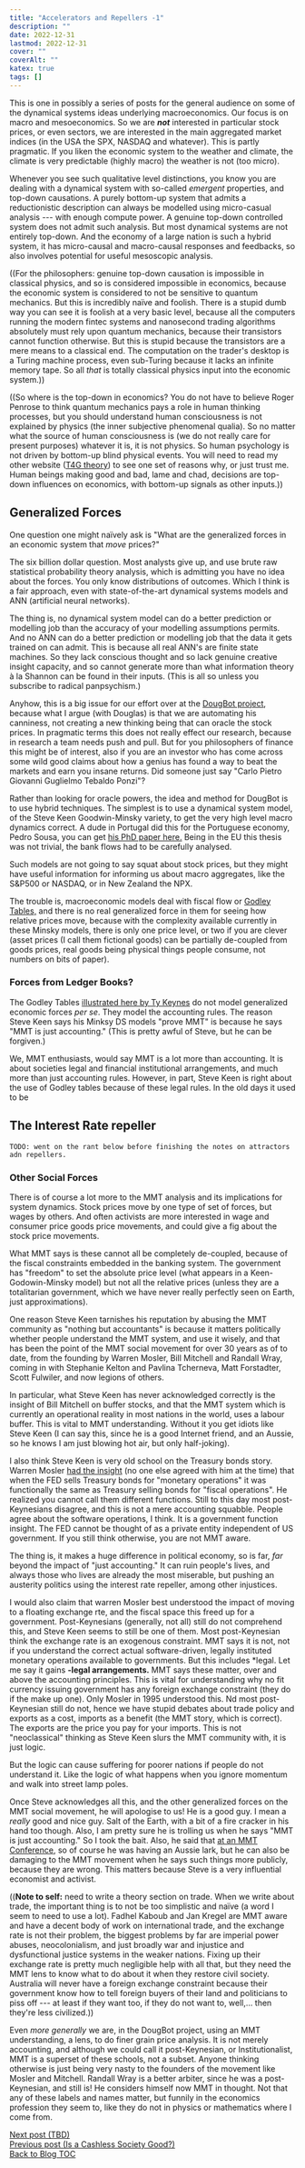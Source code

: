 ```yaml
---
title: "Accelerators and Repellers -1"
description: ""
date: 2022-12-31
lastmod: 2022-12-31
cover: ""
coverAlt: ""
katex: true
tags: []
---
```


This is one in possibly a series of posts for the general audience on some of the 
dynamical systems ideas underlying macroeconomics. Our focus is on macro and 
mesoeconomics. So we are **_not_** interested in particular stock prices, or even 
sectors, we are interested in the main aggregated market indices 
(in the USA the SPX, NASDAQ and whatever). This is partly pragmatic. 
If you liken the economic system to the weather and climate, the climate is very 
predictable (highly macro) the weather is not (too micro).

Whenever you see such qualitative level distinctions, you know you are dealing with a 
dynamical system with so-called *emergent* properties, and top-down causations. A 
purely bottom-up system that admits a reductionistic description can always be 
modelled using micro-casual analysis --- with enough compute power. A genuine 
top-down controlled system does not admit such analysis. But most dynamical systems 
are not entirely top-down. And the economy of a large nation is such a hybrid system, 
it has micro-causal and macro-causal responses and feedbacks, so also involves 
potential for useful mesoscopic analysis.

((For the philosophers: genuine top-down causation is impossible in classical physics, and so is considered impossible in economics, because the economic system is considered to not be sensitive to quantum mechanics. But this is incredibly naïve and foolish. There is a stupid dumb way you can see it is foolish at a very basic level, because all the computers running the modern fintec systems and nanosecond trading algorithms absolutely must rely upon quantum mechanics, because their transistors cannot function otherwise. But this is stupid because the transistors are a mere means to a classical end. The computation on the trader's desktop is a Turing machine process, even sub-Turing because it lacks an infinite memory tape. So all *that* is totally classical physics input into the economic system.))

((So where is the top-down in economics? You do not have to believe Roger Penrose to 
think quantum mechanics pays a role in human thinking processes, but you should 
understand human consciousness is not explained by physics (the inner subjective 
phenomenal qualia). So no matter what the source of human consciousness is (we do not 
really care for present purposes) whatever it is, it is not physics. So human 
psychology is not driven by bottom-up blind physical events. You will need to read my 
other website ([T4G theory](https://t4gu.gitlab.io/t4gu/)) to see one set of reasons 
why, or just trust me. Human beings making good and bad, lame and chad, decisions are 
top-down influences on economics, with bottom-up signals as other inputs.))


## Generalized Forces

One question one might naïvely ask is "What are the generalized forces in an economic 
system that *move* prices?"

The six billion dollar question. Most analysts give up, and use brute raw statistical 
probability theory analysis, which is admitting you have no idea about the forces.
You only know distributions of outcomes. Which I think is a fair approach, even with 
state-of-the-art dynamical systems models and ANN (artificial neural networks).

The thing is, no dynamical system model can do a better prediction or modelling job 
than the accuracy of your modelling assumptions permits. And no ANN can do a better 
prediction or modelling job that the data it gets trained on can admit. This is 
because all real ANN's are finite state machines. So they lack conscious thought and so 
lack genuine creative insight capacity, and so cannot generate more than what 
information theory à la Shannon can be found in their inputs. (This is all so 
unless you subscribe to radical panpsychism.)

Anyhow, this is a big issue for our effort over at the 
[DougBot project](https://www.patreon.com/mmtmacrotrader), because what I argue (with 
Douglas) is that we are automating his canniness, not creating a new thinking being 
that can oracle the stock prices. In pragmatic terms this does not really effect our 
research, because in research a team needs push and pull. But for you philosophers of 
finance this might be of interest, also if you are an investor who has come across 
some wild good claims about how a genius has found a way to beat the markets and earn 
you insane returns. Did someone just say "Carlo Pietro Giovanni Guglielmo Tebaldo 
Ponzi"? 

Rather than looking for oracle powers, the idea and method for DougBot is to use 
hybrid techniques. The simplest is to use a dynamical system model, of the Steve Keen 
Goodwin-Minsky variety, to get the very high level macro dynamics correct. A dude in 
Portugal did this for the Portuguese economy, Pedro Sousa, you can get 
[his PhD paper here.](https://repositorio.iscte-iul.pt/bitstream/10071/11199/1/TESEcorrigida.pdf)
Being in the EU this thesis was not trivial, the bank flows had to be carefully 
analysed.

Such models are not going to say squat about stock prices, but they might have useful 
information for informing us about macro aggregates, like the S&P500 or NASDAQ, or in 
New Zealand the NPX.

The trouble is, macroeconomic models deal with fiscal flow or [Godley Tables,](https://www.youtube.com/watch?v=CoglF8_z7lk) 
and there is no real generalized force in them for seeing how relative prices move, 
because with the complexity available currently in these Minsky models, there is only 
one price level, or two if you are clever (asset prices (I call them fictional goods) 
can be partially de-coupled from goods prices, real goods being physical things 
people consume, not numbers on bits of paper).

### Forces from Ledger Books?

The Godley Tables [illustrated here by Ty Keynes](https://www.youtube.com/watch?v=CoglF8_z7lk) do not model generalized economic forces *per se*. 
They model the accounting rules. The reason Steve Keen says his Minksy DS models 
"prove MMT" is because he says "MMT is just accounting." (This is pretty awful of 
Steve, but he can be forgiven.)

We, MMT enthusiasts, would say MMT is a lot more than accounting. It is about 
societies legal and financial institutional arrangements, and much more than just 
accounting rules. However, in part, Steve Keen is right about the use of Godley 
tables because of these legal rules. In the old days it used to be 


## The Interest Rate repeller


```
TODO: went on the rant below before finishing the notes on attractors adn repellers.
```

### Other Social Forces

There is of course a lot more to the MMT analysis and its implications for system 
dynamics. Stock prices move by one type of set of forces, but wages by others. And 
often activists are more interested in wage and consumer price goods price movements, 
and could give a fig about the stock price movements. 

What MMT says is these cannot all be completely de-coupled, because of the fiscal 
constraints embedded in the banking system. The government has "freedom" to set the 
absolute price level (what appears in a Keen-Godowin-Minsky model) but not all the 
relative prices (unless they are a totalitarian government, which we have never 
really perfectly seen on Earth, just approximations).

One reason Steve Keen tarnishes his reputation by abusing the MMT community as 
"nothing but accountants" is because it matters politically whether people understand 
the MMT system, and use it wisely, and that has been the point of the MMT social 
movement for over 30 years as of to date, from the founding by Warren Mosler, Bill 
Mitchell and Randall Wray, coming in with Stephanie Kelton and Pavlina Tcherneva, 
Matt Forstadter, Scott Fulwiler, and now legions of others.

In particular, what Steve Keen has never acknowledged correctly is the insight of 
Bill Mitchell on buffer stocks, and that the MMT system which is currently an 
operational reality in most nations in the world, uses a labour buffer. This is vital 
to MMT understanding. Without it you get idiots like Steve Keen (I can say this, 
since he is a good Internet friend, and an Aussie, so he knows I am just blowing hot 
air, but only half-joking).

I also think Steve Keen is very old school on the Treasury bonds story. 
Warren Mosler 
[had the insight](http://moslereconomics.com/wp-content/uploads/2019/10/35432615-Soft-Currency-Economics.pdf) 
(no one else agreed with him at the time) that when the FED sells Treasury bonds for 
"monetary operations" it was functionally the same as Treasury selling bonds for 
"fiscal operations". He realized you cannot call them different functions. Still to 
this day most post-Keynesians disagree, and this is not a mere accounting squabble. 
People agree about the software operations, I think. It is a government function 
insight. The FED cannot be thought of as a private entity independent of US 
government. If you still think otherwise, you are not MMT aware.

The thing is, it makes a huge difference in political economy, so is far, *far* 
beyond the impact of "just accounting." It can ruin people's lives, and always those 
who lives are already the most miserable, but pushing an austerity politics using the 
interest rate repeller, among other injustices.

I would also claim that warren Mosler best understood the impact of moving to a 
floating exchange rte, and the fiscal space this freed up for a government. 
Post-Keynesians (generally, not all) still do not comprehend this, and Steve Keen 
seems to still be one of them. Most post-Keynesian think the exchange rate is an 
exogenous constraint. MMT says it is not, not if you understand the correct actual 
software-driven, legally instituted monetary operations available to governments. But 
this includes *legal.  Let me say it gains **-legal arrangements.** MMT says these 
matter, over and above the accounting principles. This is vital for understanding why 
no fit currency issuing government has any foreign exchange constraint (they do if 
the make up one). Only Mosler in 1995 understood this. Nd most post-Keynesian still 
do not, hence we have stupid debates about trade policy and exports as a cost, 
imports as a benefit (the MMT story, which is correct). The exports are the price you 
pay for your imports. This is not "neoclassical" thinking as Steve Keen slurs the MMT 
community with, it is just logic.

But the logic can cause suffering for poorer nations if people do not understand it. Like the logic of what happens when you ignore momentum and walk into street lamp poles.

Once Steve acknowledges all this, and the other generalized forces on the MMT social 
movement, he will apologise to us!  He is a good guy. I mean a *really* good and nice 
guy. Salt of the Earth, with a bit of a fire cracker in his hand too though. Also, I 
am pretty sure he is trolling us when he says "MMT is just accounting." So I took the 
bait. Also, he said that 
[at an MMT Conference](https://www.youtube.com/watch?v=DoMPlG5kgNE), 
so of course he was having an Aussie lark, but he can also be damaging to the MMT 
movement when he says such things more publicly, because they are wrong. This matters because Steve is a very influential economist and activist.

((**Note to self:** need to write a theory section on trade. When we write about trade, the important thing is to not be too simplistic and naïve (a word I seem to need to use a lot). Fadhel Kaboub and Jan Kregel are MMT aware and have a decent body of work on international trade, and the exchange rate is not their problem, the biggest problems by far are imperial power abuses, neocolonialism, and just broadly war and injustice and dysfunctional justice systems in the weaker nations. Fixing up their exchange rate is pretty much negligible help with all that, but they need the MMT lens to know what to do about it when they restore civil society. Australia will never have a foreign exchange constraint because their government know how to tell foreign buyers of their land and politicians to piss off --- at least if they want too, if they do not want to, well,...  then they're less civilized.))

Even *more generally* we are, in the DougBot project, using an MMT understanding, a 
lens, to do finer grain price analysis. It is not merely accounting, and although we 
could call it post-Keynesian, or Institutionalist, MMT is a superset of these 
schools, not a subset. Anyone thinking otherwise is just being very nasty to the 
founders of the movement like Mosler and Mitchell. Randall Wray is a better arbiter, 
since he was a post-Keynesian, and still is! He considers himself now MMT in thought. 
Not that any of these labels and names matter, but funnily in the economics 
profession they seem to, like they do not in physics or mathematics where I come 
from.


[Next post (TBD)](./)  
[Previous post (Is a Cashless Society Good?)](../6_cashless)  
[Back to Blog TOC](../)
